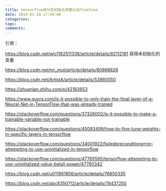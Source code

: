 ```yaml
---
title: tensorflow部分层初始化参数以及finetune
date: 2019-01-10 17:59:00
categories:
tags:
comments:
---
```








引用：

https://blog.csdn.net/wjc1182511338/article/details/82112181  获得未初始化的变量

https://blog.csdn.net/mr_muli/article/details/80868826

https://blog.csdn.net/ArtistA/article/details/52860050

https://zhuanlan.zhihu.com/p/42183653

https://www.quora.com/Is-it-possible-to-only-train-the-final-layer-of-a-Neural-Net-in-TensorFlow-that-was-already-trained

https://stackoverflow.com/questions/37326002/is-it-possible-to-make-a-trainable-variable-not-trainable

https://stackoverflow.com/questions/45093499/how-to-fine-tune-weights-in-specific-layers-in-tensorflow

https://stackoverflow.com/questions/34001922/failedpreconditionerror-attempting-to-use-uninitialized-in-tensorflow

https://stackoverflow.com/questions/47765595/tensorflow-attempting-to-use-uninitialized-value-beta1-power/47780342

https://blog.csdn.net/u011961856/article/details/76850335

https://blog.csdn.net/abc8350712/article/details/78437250
